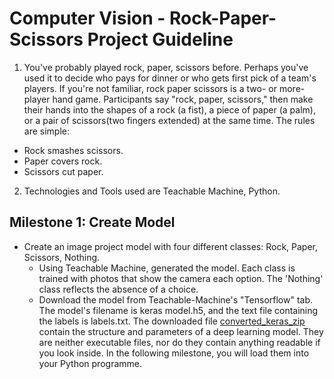 # Computer Vision - Rock-Paper-Scissors Project Guideline
1. You've probably played rock, paper, scissors before. Perhaps you've used it to decide who pays for dinner or who gets first pick of a team's players. If you're not familiar, rock paper scissors is a two- or more-player hand game. Participants say "rock, paper, scissors," then make their hands into the shapes of a rock (a fist), a piece of paper (a palm), or a pair of scissors(two fingers extended) at the same time. 
The rules are simple:
- Rock smashes scissors.
- Paper covers rock.
- Scissors cut paper.
2. Technologies and Tools used are Teachable Machine, Python.
## Milestone 1: Create Model
- Create an image project model with four different classes: Rock, Paper, Scissors, Nothing.
  - Using Teachable Machine, generated the model. Each class is trained with photos that show the camera each option. The 'Nothing' class reflects the absence of a choice. 
  - Download the model from Teachable-Machine's "Tensorflow" tab. The model's filename is keras model.h5, and the text file containing the labels is labels.txt. The downloaded file [converted_keras_zip](converted_keras.zip) contain the structure and parameters of a deep learning model. They are neither executable files, nor do they contain anything readable if you look inside. In the following milestone, you will load them into your Python programme.

